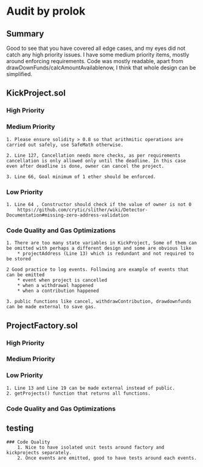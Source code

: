 # Audit by prolok

## Summary 
Good to see that you have covered all edge cases, and my eyes did not catch any high priority issues. I have some medium priority items, mostly around enforcing requirements. Code was mostly readable, apart from drawDownFunds/calcAmountAvailablenow, I think that whole design can be simplified.


## KickProject.sol

### High Priority

### Medium Priority
    1. Please ensure solidity > 0.8 so that arithmitic operations are carried out safely, use SafeMath otherwise.

    2. Line 127, Cancellation needs more checks, as per requirements cancellation is only allowed only until the deadline. In this case even after deadline is done, owner can cancel the project.

    3. Line 66, Goal minimum of 1 ether should be enforced.

        
### Low Priority
    1. Line 64 , Constructor should check if the value of owner is not 0
        https://github.com/crytic/slither/wiki/Detector-Documentation#missing-zero-address-validation

### Code Quality and Gas Optimizations
    1. There are too many state variables in KickProject, Some of them can be omitted with perhaps a different design and some are obvious like
        * projectAddress (Line 13) which is redundant and not required to be stored

    2 Good practice to log events. Following are example of events that can be emitted
        * event when project is cancelled
        * when a withdrawal happened
        * when a contribution happened

    3. public functions like cancel, withdrawContribution, drawdownfunds can be made external to save gas.
    



## ProjectFactory.sol

### High Priority

### Medium Priority

### Low Priority
    1. Line 13 and Line 19 can be made external instead of public.
    2. getProjects() function that returns all functions.

### Code Quality and Gas Optimizations

## testing

    ### Code Quality
        1. Nice to have isolated unit tests around factory and kickprojects separately.
        2. Once events are emitted, good to have tests around each events.

